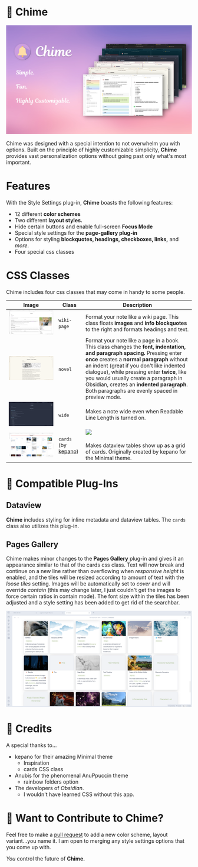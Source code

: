 # 🔔 Chime

![](Screenshots/Showcase.png)

Chime was designed with a special intention to not overwhelm you with options. Built on the principle of highly customizable simplicity, **Chime** provides vast personalization options without going past only what's most important.

# Features
With the Style Settings plug-in, **Chime** boasts the following features:
- 12 different **color schemes**
- Two different **layout styles.**
- Hide certain buttons and enable full-screen **Focus Mode**
- Special style settings for the **page-gallery plug-in**
- Options for styling **blockquotes, headings, checkboxes, links,** and *more*.
- Four special css classes

# CSS Classes
Chime includes four css classes that may come in handy to some people.

| Image| Class | Description |
|--------------------|-----------|---------------------|
|![](wiki-page.png)| `wiki-page` | Format your note like a wiki page. This class floats **images** and **info blockquotes** to the right and formats headings and text.|
| ![](novel.png) | `novel` | Format your note like a page in a book. This class changes the **font, indentation, and paragraph spacing.** Pressing enter **once** creates a **normal paragraph** without an indent (great if you don't like indented dialogue), while pressing enter **twice**, like you would usually create a paragraph in Obsidian, creates an **indented paragraph**. Both paragraphs are evenly spaced in preview mode. |
|![](wide.png)| `wide` | Makes a note wide even when Readable Line Length is turned on. |
|![](cards.png)| `cards` (by [kepano](https://github.com/kepano)) | <a href="https://www.buymeacoffee.com/kepano"><img src="https://img.buymeacoffee.com/button-api/?text=Buy kepano a coffee&emoji=&slug=kepano&button_colour=6a8695&font_colour=ffffff&font_family=Poppins&outline_colour=000000&coffee_colour=FFDD00"></a> <br> <br> Makes dataview tables show up as a grid of cards. Originally created by kepano for the Minimal theme. |


# 🔌 Compatible Plug-Ins
## Dataview
**Chime** includes styling for inline metadata and dataview tables. The `cards` class also utilizes this plug-in.

## Pages Gallery
Chime makes minor changes to the **Pages Gallery** plug-in and gives it an appearance similar to that of the cards css class. Text will now break and continue on a new line rather than overflowing when *responsive height* is enabled, and the tiles will be resized according to amount of text with the *loose tiles* setting. Images will be automatically set to *cover* and will override *contain* (this may change later, I just couldn't get the images to force certain ratios in contain mode). The font size within the tiles has been adjusted and a style setting has been added to get rid of the searchbar.

![](Screenshots/page-gallery.png)


# 💖 Credits
A special thanks to...
- kepano for their amazing Minimal theme
  - Inspiration
  - cards CSS class
- Anubis for the phenomenal AnuPpuccin theme
  - rainbow folders option
- The developers of *Obsidian*.
  - I wouldn't have learned CSS without this app.

# 💬 Want to Contribute to Chime?
Feel free to make a [pull request](https://github.com/Bluemoondragon07/chime-theme/pulls) to add a new color scheme, layout variant...you name it. I am open to merging any style settings options that you come up with.

*You* control the future of **Chime.**

